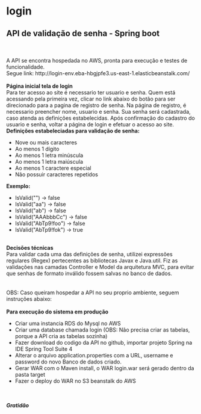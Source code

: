 # login
<h2><b>API de validação de senha - Spring boot</b></h2>
<br>
<br>
A API se encontra hospedada no AWS, pronta para execução e testes de funcionalidade. <br>
Segue link: http://login-env.eba-hbgjpfe3.us-east-1.elasticbeanstalk.com/
<br>
<br>
<b>Página inicial tela de login</b>
<br>
Para ter acesso ao site é necessario ter usuario e senha.
Quem está acessando pela primeira vez, clicar no link abaixo do botão para ser direcionado para a pagina de registro de senha.
Na página de registro, é necessario preencher nome, usuario e senha. Sua senha será cadastrada, caso atenda as definições estabelecidas.
Após confirmação do cadastro do usuario e senha, voltar a página de login e efetuar o acesso ao site.
<br>
<b>Definições estabeleciadas para validação de senha:</b>
<br>

- Nove ou mais caracteres
- Ao menos 1 dígito
- Ao menos 1 letra minúscula
- Ao menos 1 letra maiúscula
- Ao menos 1 caractere especial
- Não possuir caracteres repetidos

<b>Exemplo:</b>
<br>

- IsValid("") -> false  
- IsValid("aa") -> false  
- IsValid("ab") -> false  
- IsValid("AAAbbbCc") -> false  
- IsValid("AbTp9!foo") -> false  
- IsValid("AbTp9!fok") -> true


<br>
<b>Decisões técnicas</b>
<br>
Para validar cada uma das definições de senha, utilizei expressões regulares (Regex) pertecentes as bibliotecas Javax e Java.util.
Fiz as validações nas camadas Controller e Model da arquitetura MVC, para evitar que senhas de formato inválido fossem salvas no banco de dados.
<br>
<br>
<br>
OBS: Caso queiram hospedar a API no seu proprio ambiente, seguem instruções abaixo:
<br><br>
<b>Para execução do sistema em produção</b>
<br>

- Criar uma instancia RDS do Mysql no AWS
- Criar uma database chamada login (OBS: Não precisa criar as tabelas, porque a API cria as tabelas sozinha)
- Fazer download do codigo da API no github, importar projeto Spring na IDE Spring Tool Suite 4
- Alterar o arquivo application.properties com a URL, username e password do novo Banco de dados criado.
- Gerar WAR com o Maven install, o WAR login.war será gerado dentro da pasta target
- Fazer o deploy do WAR no S3 beanstalk do AWS

<br>
<br>
<b><i>Gratidão</i></b>
